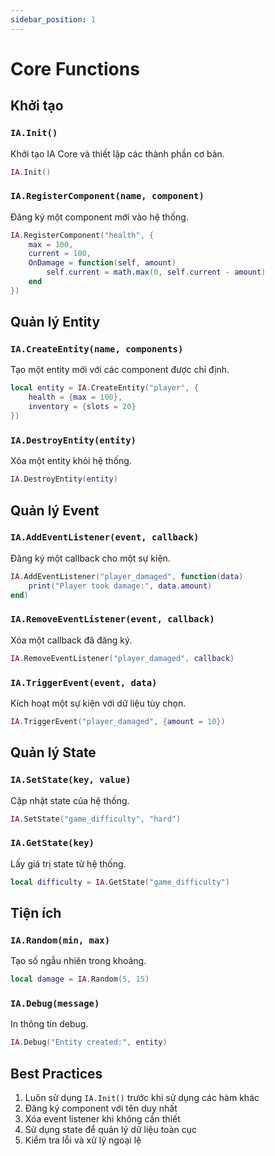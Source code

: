 ```yaml
---
sidebar_position: 1
---
```


# Core Functions

## Khởi tạo

### `IA.Init()`
Khởi tạo IA Core và thiết lập các thành phần cơ bản.

```lua
IA.Init()
```

### `IA.RegisterComponent(name, component)`
Đăng ký một component mới vào hệ thống.

```lua
IA.RegisterComponent("health", {
    max = 100,
    current = 100,
    OnDamage = function(self, amount)
        self.current = math.max(0, self.current - amount)
    end
})
```

## Quản lý Entity

### `IA.CreateEntity(name, components)`
Tạo một entity mới với các component được chỉ định.

```lua
local entity = IA.CreateEntity("player", {
    health = {max = 100},
    inventory = {slots = 20}
})
```

### `IA.DestroyEntity(entity)`
Xóa một entity khỏi hệ thống.

```lua
IA.DestroyEntity(entity)
```

## Quản lý Event

### `IA.AddEventListener(event, callback)`
Đăng ký một callback cho một sự kiện.

```lua
IA.AddEventListener("player_damaged", function(data)
    print("Player took damage:", data.amount)
end)
```

### `IA.RemoveEventListener(event, callback)`
Xóa một callback đã đăng ký.

```lua
IA.RemoveEventListener("player_damaged", callback)
```

### `IA.TriggerEvent(event, data)`
Kích hoạt một sự kiện với dữ liệu tùy chọn.

```lua
IA.TriggerEvent("player_damaged", {amount = 10})
```

## Quản lý State

### `IA.SetState(key, value)`
Cập nhật state của hệ thống.

```lua
IA.SetState("game_difficulty", "hard")
```

### `IA.GetState(key)`
Lấy giá trị state từ hệ thống.

```lua
local difficulty = IA.GetState("game_difficulty")
```

## Tiện ích

### `IA.Random(min, max)`
Tạo số ngẫu nhiên trong khoảng.

```lua
local damage = IA.Random(5, 15)
```

### `IA.Debug(message)`
In thông tin debug.

```lua
IA.Debug("Entity created:", entity)
```

## Best Practices

1. Luôn sử dụng `IA.Init()` trước khi sử dụng các hàm khác
2. Đăng ký component với tên duy nhất
3. Xóa event listener khi không cần thiết
4. Sử dụng state để quản lý dữ liệu toàn cục
5. Kiểm tra lỗi và xử lý ngoại lệ 